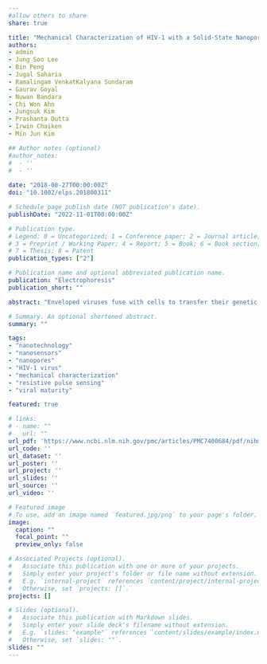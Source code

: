 ```yaml
---
#allow others to share
share: true

title: "Mechanical Characterization of HIV-1 with a Solid-State Nanopore Sensor"
authors:
- admin
- Jung Soo Lee
- Bin Peng
- Jugal Saharia
- Ramalingam VenkatKalyana Sundaram
- Gaurav Goyal
- Nuwan Bandara
- Chi Won Ahn
- Jungsuk Kim
- Prashanta Dutta
- Irwin Chaiken
- Min Jun Kim

## Author notes (optional)
#author_notes:
#  - ''
#  - ''
  
date: "2018-08-27T00:00:00Z"
doi: "10.1002/elps.201800311"

# Schedule page publish date (NOT publication's date).
publishDate: "2022-11-01T00:00:00Z"

# Publication type.
# Legend: 0 = Uncategorized; 1 = Conference paper; 2 = Journal article;
# 3 = Preprint / Working Paper; 4 = Report; 5 = Book; 6 = Book section;
# 7 = Thesis; 8 = Patent
publication_types: ["2"]

# Publication name and optional abbreviated publication name.
publication: "Electrophoresis"
publication_short: ""

abstract: "Enveloped viruses fuse with cells to transfer their genetic materials and infect the host cell. Fusion requires deformation of both viral and cellular membranes. Since the rigidity of viral membrane is a key factor in their infectivity, studying the rigidity of viral particles is of great significance in understating viral infection. In this paper, a nanopore is used as a single molecule sensor to characterize the deformation of pseudo-type human immunodeficiency virus type 1 at sub-micron scale. Non-infective immature viruses were found to be more rigid than infective mature viruses. In addition, the effects of cholesterol and membrane proteins on the mechanical properties of mature viruses were investigated by chemically modifying the membranes. Furthermore, the deformability of single virus particles was analyzed through a recapturing technique, where the same virus was analyzed twice. The findings demonstrate the ability of nanopore resistive pulse sensing to characterize the deformation of a single virus as opposed to average ensemble measurements."

# Summary. An optional shortened abstract.
summary: ""

tags:
- "nanotechnology"
- "nanosensors"
- "nanopores"
- "HIV-1 virus"
- "mechanical characterization"
- "resistive pulse sensing"
- "viral maturity"

featured: true

# links:
# - name: ""
#   url: ""
url_pdf: 'https://www.ncbi.nlm.nih.gov/pmc/articles/PMC7400684/pdf/nihms-1607106.pdf'
url_code: ''
url_dataset: ''
url_poster: ''
url_project: ''
url_slides: ''
url_source: ''
url_video: ''

# Featured image
# To use, add an image named `featured.jpg/png` to your page's folder. 
image:
  caption: ""
  focal_point: ""
  preview_only: false

# Associated Projects (optional).
#   Associate this publication with one or more of your projects.
#   Simply enter your project's folder or file name without extension.
#   E.g. `internal-project` references `content/project/internal-project/index.md`.
#   Otherwise, set `projects: []`.
projects: []

# Slides (optional).
#   Associate this publication with Markdown slides.
#   Simply enter your slide deck's filename without extension.
#   E.g. `slides: "example"` references `content/slides/example/index.md`.
#   Otherwise, set `slides: ""`.
slides: ""
---
```

